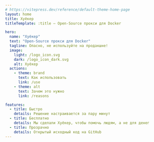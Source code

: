 ```yaml
---
# https://vitepress.dev/reference/default-theme-home-page
layout: home
title: Хуёкер
titleTemplate: :title – Open-Source прокси для Docker

hero:
  name: "Хуёкер"
  text: "Open-Source прокси для Docker"
  tagline: Опасно, не используйте на продакшне!
  image:
    light: /logo_icon.svg
    dark: /logo_icon_dark.svg
    alt: Хуёкер
  actions:
    - theme: brand
      text: Как использовать
      link: /use
    - theme: alt
      text: Зачем это нужно
      link: /reasons

features:
  - title: Быстро
    details: Решение настраивается за пару минут
  - title: Бесплатно
    details: Мы сделали Хуёкер, чтобы помочь людям, а не для денег
  - title: Прозрачно
    details: Открытый исходный код на GitHub
---
```


